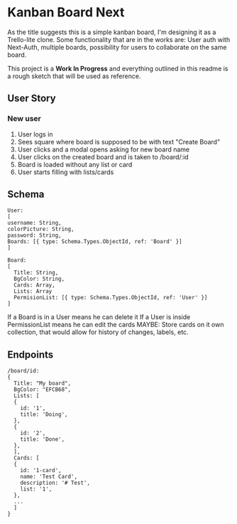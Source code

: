 # Kanban Board Next

As the title suggests this is a simple kanban board, I'm designing it as a Trello-lite clone. Some functionality that are in the works are: User auth with Next-Auth, multiple boards, possibility for users to collaborate on the same board.

This project is a **Work In Progress** and everything outlined in this readme is a rough sketch that will be used as reference.

## User Story

### New user

1.  User logs in
1.  Sees square where board is supposed to be with text "Create Board"
1.  User clicks and a modal opens asking for new board name
1.  User clicks on the created board and is taken to /board/:id
1.  Board is loaded without any list or card
1.  User starts filling with lists/cards

## Schema

```
User:
[
username: String,
colorPicture: String,
password: String,
Boards: [{ type: Schema.Types.ObjectId, ref: 'Board' }]
]

Board:
[
  Title: String,
  BgColor: String,
  Cards: Array,
  Lists: Array
  PermisionList: [{ type: Schema.Types.ObjectId, ref: 'User' }]
]
```

If a Board is in a User means he can delete it
If a User is inside PermissionList means he can edit the cards
MAYBE: Store cards on it own collection, that would allow for history of changes, labels, etc.

## Endpoints

```
/board/id:
{
  Title: "My board",
  BgColor: "EFCB68",
  Lists: [
  {
    id: '1',
    title: 'Doing',
  },
  {
    id: '2',
    title: 'Done',
  },
  ],
  Cards: [
  {
    id: '1-card',
    name: 'Test Card',
    description: '# Test',
    list: '1',
  },
  ...
  ]
}
```
